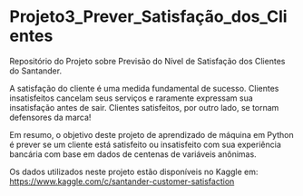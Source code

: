 # Projeto3_Prever_Satisfação_dos_Clientes
Repositório do Projeto sobre Previsão do Nível de Satisfação dos Clientes do Santander.

A satisfação do cliente é uma medida fundamental de sucesso. Clientes insatisfeitos cancelam seus serviços e raramente expressam sua insatisfação antes de sair. Clientes satisfeitos, por outro lado, se tornam defensores da marca!

Em resumo, o objetivo deste projeto de aprendizado de máquina em Python é prever se um cliente está satisfeito ou insatisfeito com sua experiência bancária com base em dados de centenas de variáveis anônimas.

Os dados utilizados neste projeto estão disponíveis no Kaggle em:
https://www.kaggle.com/c/santander-customer-satisfaction

